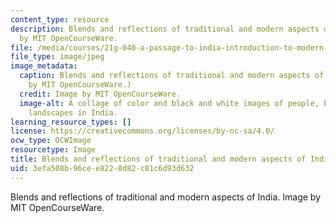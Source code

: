 ```yaml
---
content_type: resource
description: Blends and reflections of traditional and modern aspects of India. Image
  by MIT OpenCourseWare.
file: /media/courses/21g-040-a-passage-to-india-introduction-to-modern-indian-culture-and-society-spring-2012/3efa508b96cee8228d82c81c6d93d632_21g-040s12.jpg
file_type: image/jpeg
image_metadata:
  caption: Blends and reflections of traditional and modern aspects of India. (Image
    by MIT OpenCourseWare.)
  credit: Image by MIT OpenCourseWare.
  image-alt: A collage of color and black and white images of people, buildings, and
    landscapes in India.
learning_resource_types: []
license: https://creativecommons.org/licenses/by-nc-sa/4.0/
ocw_type: OCWImage
resourcetype: Image
title: Blends and reflections of traditional and modern aspects of India
uid: 3efa508b-96ce-e822-8d82-c81c6d93d632
---
```

Blends and reflections of traditional and modern aspects of India. Image by MIT OpenCourseWare.